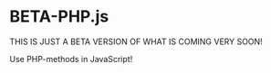 # BETA-PHP.js

THIS IS JUST A BETA VERSION OF WHAT IS COMING VERY SOON!

Use PHP-methods in JavaScript!
